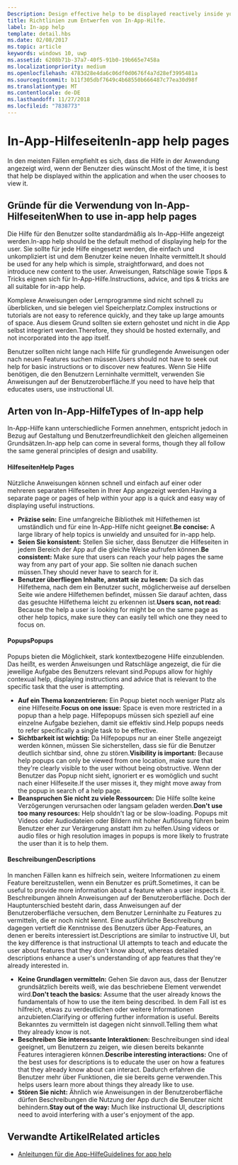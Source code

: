 ```yaml
---
Description: Design effective help to be displayed reactively inside your app.
title: Richtlinien zum Entwerfen von In-App-Hilfe.
label: In-app help
template: detail.hbs
ms.date: 02/08/2017
ms.topic: article
keywords: windows 10, uwp
ms.assetid: 6208b71b-37a7-40f5-91b0-19b665e7458a
ms.localizationpriority: medium
ms.openlocfilehash: 4783d28e4da6c06df0d0676f4a7d28ef3995481a
ms.sourcegitcommit: b11f305dbf7649c4b68550b666487c77ea30d98f
ms.translationtype: MT
ms.contentlocale: de-DE
ms.lasthandoff: 11/27/2018
ms.locfileid: "7838773"
---
```

# <a name="in-app-help-pages"></a><span data-ttu-id="c72b2-103">In-App-Hilfeseiten</span><span class="sxs-lookup"><span data-stu-id="c72b2-103">In-app help pages</span></span>

<span data-ttu-id="c72b2-104">In den meisten Fällen empfiehlt es sich, dass die Hilfe in der Anwendung angezeigt wird, wenn der Benutzer dies wünscht.</span><span class="sxs-lookup"><span data-stu-id="c72b2-104">Most of the time, it is best that help be displayed within the application and when the user chooses to view it.</span></span>

## <a name="when-to-use-in-app-help-pages"></a><span data-ttu-id="c72b2-105">Gründe für die Verwendung von In-App-Hilfeseiten</span><span class="sxs-lookup"><span data-stu-id="c72b2-105">When to use in-app help pages</span></span>

<span data-ttu-id="c72b2-106">Die Hilfe für den Benutzer sollte standardmäßig als In-App-Hilfe angezeigt werden.</span><span class="sxs-lookup"><span data-stu-id="c72b2-106">In-app help should be the default method of displaying help for the user.</span></span> <span data-ttu-id="c72b2-107">Sie sollte für jede Hilfe eingesetzt werden, die einfach und unkompliziert ist und dem Benutzer keine neuen Inhalte vermittelt.</span><span class="sxs-lookup"><span data-stu-id="c72b2-107">It should be used for any help which is simple, straightforward, and does not introduce new content to the user.</span></span> <span data-ttu-id="c72b2-108">Anweisungen, Ratschläge sowie Tipps & Tricks eignen sich für In-App-Hilfe.</span><span class="sxs-lookup"><span data-stu-id="c72b2-108">Instructions, advice, and tips & tricks are all suitable for in-app help.</span></span>

<span data-ttu-id="c72b2-109">Komplexe Anweisungen oder Lernprogramme sind nicht schnell zu überblicken, und sie belegen viel Speicherplatz.</span><span class="sxs-lookup"><span data-stu-id="c72b2-109">Complex instructions or tutorials are not easy to reference quickly, and they take up large amounts of space.</span></span> <span data-ttu-id="c72b2-110">Aus diesem Grund sollten sie extern gehostet und nicht in die App selbst integriert werden.</span><span class="sxs-lookup"><span data-stu-id="c72b2-110">Therefore, they should be hosted externally, and not incorporated into the app itself.</span></span>

<span data-ttu-id="c72b2-111">Benutzer sollten nicht lange nach Hilfe für grundlegende Anweisungen oder nach neuen Features suchen müssen.</span><span class="sxs-lookup"><span data-stu-id="c72b2-111">Users should not have to seek out help for basic instructions or to discover new features.</span></span> <span data-ttu-id="c72b2-112">Wenn Sie Hilfe benötigen, die den Benutzern Lerninhalte vermittelt, verwenden Sie Anweisungen auf der Benutzeroberfläche.</span><span class="sxs-lookup"><span data-stu-id="c72b2-112">If you need to have help that educates users, use instructional UI.</span></span>

## <a name="types-of-in-app-help"></a><span data-ttu-id="c72b2-113">Arten von In-App-Hilfe</span><span class="sxs-lookup"><span data-stu-id="c72b2-113">Types of In-app help</span></span>

<span data-ttu-id="c72b2-114">In-App-Hilfe kann unterschiedliche Formen annehmen, entspricht jedoch in Bezug auf Gestaltung und Benutzerfreundlichkeit den gleichen allgemeinen Grundsätzen.</span><span class="sxs-lookup"><span data-stu-id="c72b2-114">In-app help can come in several forms, though they all follow the same general principles of design and usability.</span></span>

#### <a name="help-pages"></a><span data-ttu-id="c72b2-115">Hilfeseiten</span><span class="sxs-lookup"><span data-stu-id="c72b2-115">Help Pages</span></span>

<span data-ttu-id="c72b2-116">Nützliche Anweisungen können schnell und einfach auf einer oder mehreren separaten Hilfeseiten in Ihrer App angezeigt werden.</span><span class="sxs-lookup"><span data-stu-id="c72b2-116">Having a separate page or pages of help within your app is a quick and easy way of displaying useful instructions.</span></span>

-   <span data-ttu-id="c72b2-117">**Präzise sein:** Eine umfangreiche Bibliothek mit Hilfethemen ist umständlich und für eine In-App-Hilfe nicht geeignet.</span><span class="sxs-lookup"><span data-stu-id="c72b2-117">**Be concise:** A large library of help topics is unwieldy and unsuited for in-app help.</span></span>
-   <span data-ttu-id="c72b2-118">**Seien Sie konsistent:** Stellen Sie sicher, dass Benutzer die Hilfeseiten in jedem Bereich der App auf die gleiche Weise aufrufen können.</span><span class="sxs-lookup"><span data-stu-id="c72b2-118">**Be consistent:** Make sure that users can reach your help pages the same way from any part of your app.</span></span> <span data-ttu-id="c72b2-119">Sie sollten nie danach suchen müssen.</span><span class="sxs-lookup"><span data-stu-id="c72b2-119">They should never have to search for it.</span></span>
-   <span data-ttu-id="c72b2-120">**Benutzer überfliegen Inhalte, anstatt sie zu lesen:** Da sich das Hilfethema, nach dem ein Benutzer sucht, möglicherweise auf derselben Seite wie andere Hilfethemen befindet, müssen Sie darauf achten, dass das gesuchte Hilfethema leicht zu erkennen ist.</span><span class="sxs-lookup"><span data-stu-id="c72b2-120">**Users scan, not read:** Because the help a user is looking for might be on the same page as other help topics, make sure they can easily tell which one they need to focus on.</span></span>


#### <a name="popups"></a><span data-ttu-id="c72b2-121">Popups</span><span class="sxs-lookup"><span data-stu-id="c72b2-121">Popups</span></span>

<span data-ttu-id="c72b2-122">Popups bieten die Möglichkeit, stark kontextbezogene Hilfe einzublenden. Das heißt, es werden Anweisungen und Ratschläge angezeigt, die für die jeweilige Aufgabe des Benutzers relevant sind.</span><span class="sxs-lookup"><span data-stu-id="c72b2-122">Popups allow for highly contexual help, displaying instructions and advice that is relevant to the specific task that the user is attempting.</span></span>

-   <span data-ttu-id="c72b2-123">**Auf ein Thema konzentrieren:** Ein Popup bietet noch weniger Platz als eine Hilfeseite.</span><span class="sxs-lookup"><span data-stu-id="c72b2-123">**Focus on one issue:** Space is even more restricted in a popup than a help page.</span></span> <span data-ttu-id="c72b2-124">Hilfepopups müssen sich speziell auf eine einzelne Aufgabe beziehen, damit sie effektiv sind.</span><span class="sxs-lookup"><span data-stu-id="c72b2-124">Help popups needs to refer specifically a single task to be effective.</span></span>
-   <span data-ttu-id="c72b2-125">**Sichtbarkeit ist wichtig:** Da Hilfepopups nur an einer Stelle angezeigt werden können, müssen Sie sicherstellen, dass sie für die Benutzer deutlich sichtbar sind, ohne zu stören.</span><span class="sxs-lookup"><span data-stu-id="c72b2-125">**Visibility is important:** Because help popups can only be viewed from one location, make sure that they're clearly visible to the user without being obstructive.</span></span> <span data-ttu-id="c72b2-126">Wenn der Benutzer das Popup nicht sieht, ignoriert er es womöglich und sucht nach einer Hilfeseite.</span><span class="sxs-lookup"><span data-stu-id="c72b2-126">If the user misses it, they might move away from the popup in search of a help page.</span></span>
-   <span data-ttu-id="c72b2-127">**Beanspruchen Sie nicht zu viele Ressourcen:** Die Hilfe sollte keine Verzögerungen verursachen oder langsam geladen werden.</span><span class="sxs-lookup"><span data-stu-id="c72b2-127">**Don't use too many resources:** Help shouldn't lag or be slow-loading.</span></span> <span data-ttu-id="c72b2-128">Popups mit Videos oder Audiodateien oder Bildern mit hoher Auflösung führen beim Benutzer eher zur Verärgerung anstatt ihm zu helfen.</span><span class="sxs-lookup"><span data-stu-id="c72b2-128">Using videos or audio files or high resolution images in popups is more likely to frustrate the user than it is to help them.</span></span>

#### <a name="descriptions"></a><span data-ttu-id="c72b2-129">Beschreibungen</span><span class="sxs-lookup"><span data-stu-id="c72b2-129">Descriptions</span></span>

<span data-ttu-id="c72b2-130">In manchen Fällen kann es hilfreich sein, weitere Informationen zu einem Feature bereitzustellen, wenn ein Benutzer es prüft.</span><span class="sxs-lookup"><span data-stu-id="c72b2-130">Sometimes, it can be useful to provide more information about a feature when a user inspects it.</span></span> <span data-ttu-id="c72b2-131">Beschreibungen ähneln Anweisungen auf der Benutzeroberfläche. Doch der Hauptunterschied besteht darin, dass Anweisungen auf der Benutzeroberfläche versuchen, dem Benutzer Lerninhalte zu Features zu vermitteln, die er noch nicht kennt. Eine ausführliche Beschreibung dagegen vertieft die Kenntnisse des Benutzers über App-Features, an denen er bereits interessiert ist.</span><span class="sxs-lookup"><span data-stu-id="c72b2-131">Descriptions are similar to instructive UI, but the key difference is that instructional UI attempts to teach and educate the user about features that they don't know about, whereas detailed descriptions enhance a user's understanding of app features that they're already interested in.</span></span>

-   <span data-ttu-id="c72b2-132">**Keine Grundlagen vermitteln:** Gehen Sie davon aus, dass der Benutzer grundsätzlich bereits weiß, wie das beschriebene Element verwendet wird.</span><span class="sxs-lookup"><span data-stu-id="c72b2-132">**Don't teach the basics:** Assume that the user already knows the fundamentals of how to use the item being described.</span></span> <span data-ttu-id="c72b2-133">In dem Fall ist es hilfreich, etwas zu verdeutlichen oder weitere Informationen anzubieten.</span><span class="sxs-lookup"><span data-stu-id="c72b2-133">Clarifying or offering further information is useful.</span></span> <span data-ttu-id="c72b2-134">Bereits Bekanntes zu vermitteln ist dagegen nicht sinnvoll.</span><span class="sxs-lookup"><span data-stu-id="c72b2-134">Telling them what they already know is not.</span></span>
-   <span data-ttu-id="c72b2-135">**Beschreiben Sie interessante Interaktionen:** Beschreibungen sind ideal geeignet, um Benutzern zu zeigen, wie diesen bereits bekannte Features interagieren können.</span><span class="sxs-lookup"><span data-stu-id="c72b2-135">**Describe interesting interactions:** One of the best uses for descriptions is to educate the user on how a features that they already know about can interact.</span></span> <span data-ttu-id="c72b2-136">Dadurch erfahren die Benutzer mehr über Funktionen, die sie bereits gerne verwenden.</span><span class="sxs-lookup"><span data-stu-id="c72b2-136">This helps users learn more about things they already like to use.</span></span>
-   <span data-ttu-id="c72b2-137">**Stören Sie nicht:** Ähnlich wie Anweisungen in der Benutzeroberfläche dürfen Beschreibungen die Nutzung der App durch die Benutzer nicht behindern.</span><span class="sxs-lookup"><span data-stu-id="c72b2-137">**Stay out of the way:** Much like instructional UI, descriptions need to avoid interfering with a user's enjoyment of the app.</span></span>

## <a name="related-articles"></a><span data-ttu-id="c72b2-138">Verwandte Artikel</span><span class="sxs-lookup"><span data-stu-id="c72b2-138">Related articles</span></span>

* [<span data-ttu-id="c72b2-139">Anleitungen für die App-Hilfe</span><span class="sxs-lookup"><span data-stu-id="c72b2-139">Guidelines for app help</span></span>](guidelines-for-app-help.md)
